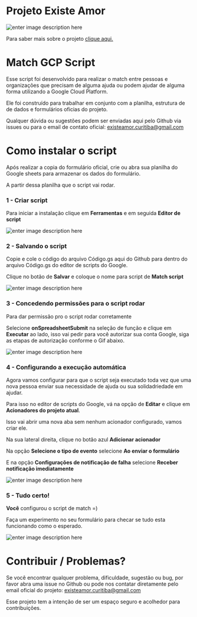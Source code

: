 # Projeto Existe Amor
![enter image description here](https://i.imgur.com/Nevxi8a.jpg)

Para saber mais sobre o projeto [clique aqui.](https://sites.google.com/view/existeamoremcuritiba)
# Match GCP Script
Esse script foi desenvolvido para realizar o match entre pessoas e organizações que precisam de alguma ajuda ou podem ajudar de alguma forma utilizando a Google Cloud Platform.

Ele foi construído para trabalhar em conjunto com a planilha, estrutura de de dados e formulários oficias do projeto.

Qualquer dúvida ou sugestões podem ser enviadas aqui pelo Github via issues ou para o email de contato oficial: existeamor.curitiba@gmail.com

# Como instalar o script

Após realizar a copia do formulário oficial, crie ou abra sua planilha do Google sheets para armazenar os dados do formulário.

A partir dessa planilha que o script vai rodar.

### 1 - Criar script
Para iniciar a instalação clique em **Ferramentas** e em seguida **Editor de script**

![enter image description here](https://lh3.googleusercontent.com/30--oPmE7YaxIocRa-SUiEoC6dPuaJfNkwA-_phoxxwkuzCcD-8VJqOLWhKjd-cc5is1zGND-GcmGdWUKGnA6J_9UExVDmE2SzuorB3VOa9zcMjPVufL76vBe5VyjqshCCTdF7NiANHjxz58susokOx52Ug3qqTpE768cyK6PVfkDUyX70u9snDrFQNSyH1h9LpwSJUY3JlvZ8z6Qi-OxH99qvRqQ-G2kct22AzRZbLc64c86DHSXNA-DRwH7Tazd01fRSy97C9_YKBO4O4hAWW_YDqP0uryAdmMgE2t9GdtaZqdX8D4V8YVcDaIfeZuaMJe3y7TgafIhu4xuyp0GkwObUAKWsNxBtGqYRNoYychfId9lbqbQVA-Xg4GaGLstQuxQrw_8R4fQU97e5p6lhuqaJuc_Be96YCV6o_60qSSVVfmyvug4nGs6ik1GA-IsTeSgzdECJwTbuDMg8dvtULzQVZRiJauk4QDJuu_TOO9KOgW-NiRRDQkB7YLd-6TkElIpRDl23yKKJQLfCmrsyn1mDFcZUOT3ssMt5LizsuGzRF1Y0DsJu1bFPyPI3VtH04O3J9FlOKwF69xISqNz999A0vG5OFlBH3jieXsnaz41opD_tCL4AIUElfofHjGiYnxxXEoZohTmlzRMPNXNua58fMJ_ya3LPlW5iBPJ43JXIYaPK4wZwD_iONrKQ=w345-h478-no)

### 2 - Salvando o script
Copie e cole o código do arquivo Código.gs aqui do Github para dentro do arquivo Código.gs do editor de scripts do Google.

Clique no botão de **Salvar** e coloque o nome para script de **Match script**

![enter image description here](https://lh3.googleusercontent.com/akq_eIp0isYgq5No-Tz9HTRLUmSuwnbroZ_RDCJOelus3116d5SnV4Qet4CZwecxvqSC9syHv_iXG9vjnToAwEiF5Q2TCK2QkM-D9_fd9Jy3guR41drFJTXsGcXjNwf_hWQyJm9QQuunj0zGotPleto5LGiSUzr4IM9_gcNXodK2P4Z2AHGoAT7t9dPH8xm9rKjfjn7bIhbMXcFINXbLjXJx47kXPuYiq3ynr2yWKytuy3EnLmCvyEdwO2ogBzZTRLNpdsdiaGWje7HaceksN0pdT1epuMj7YAw6vcvuVtQe4sCcsGWGeeEmQ_Uj14X-BeEFj70wapYk5h6U0oNmJSgiOwu_PaX5092e13LGWgDXRVunG6LD-1IeleugrwEa_ovWqEK0zIJeU80SxKilxBUVhpIRQM95i6EFVm5fcivbRVMOTMjJEYtvfFtx8BU4YICyIQGMJUu4Sba9vtTxMPPJa5QM_yO7BnFU7bovE-Uv8UrhgONRuvbSjz2cTNaYTpFig3gDsb-fKfNyHg5w4OgeIRtkrGgRRvtcDplO2-_i7xxaLqbZ-X2cB5qMV_7yaNIbFYKzgxqWAyXju4zqBL53blrc8citnCc__7aCQX6sduSntFQJ9XF_Ow4kkpyhFGegLKwQXxRSykoLyd6YtNwmgeZq7AFJSwUxVyBtvoURxbc-Kze5p4JtVY68QeWuUpxBAoL6eS_eV062XnlblGecDkC1iaX_fu0D3IEZRVi5VDK58_1PNqw=w1596-h860-no)


### 3 - Concedendo permissões para o script rodar
Para dar permissão pro o script rodar corretamente

Selecione **onSpreadsheetSubmit** na seleção de função e clique em **Executar** ao lado, isso vai pedir para você autorizar sua conta Google, siga as etapas de autorização conforme o Gif abaixo.

![enter image description here](https://lh3.googleusercontent.com/nSgL-n8ddrBbFf_KAukiBx3XS7c4XZetKJJNqB_mD2GJKmmTHwGlD63ysytWjnn5sUA1bHqTtzOT8-ggo0AwlTeR_QE8DwDBZpqchV00nmc-PKp6qWdtHzcPhtbk3SzzbGjrGy-O-9NYHqjYuhw6x1_EJNqKD00X3Npz5dNRanelMfBOdEQC3q2RHS5qRXytPFCINylcW2QLfPOfhvS27fwANpvpzrpbMICaXFJaYbjIzsAcfXqWZna5qhgcsB8tK9MGOupP9_Hcr4SUQ7IV72P39wGcFIPu9wLXC69yuDL97TNJiy5myFPOlr1zK4bdOauSfZvhYFimqbSrXeZZPJGXo9X4-huSQhkZ4GlkhxLM9cAX2hlfcJiH6yg3deAk9xQjFLf_00-DW16LgJsDRmHrGq9aCO308uB4bO9fSYYn_a7mZoiM9zARuseztG-M5w0b3BShSU7uLuz9Gvc38hhyawg5jCGP-153aY85shwAHuAjx33AA-HEvYszGyE-zmwIBbl-UjL8PyfSbPGqSkD2aRantTcyY3XqRC2Jm4JsvpVNaGWUMt1iYDZJPSxFEcL4oXowSQx6CBS8pR9JrruqvnECWuCUm0HDik0_BaH5AvpSE2KVXcmsyDMj2dl-dhKLx18AacCvUZknNQyex58QkoXdAC2WUMGWFGnHKY7L4iQrCMvsnPhz51V33z-LnXErvqrDOjwVCkMQzh7DbFOto2lvJo9rXP86Nb0HeaED2q2xqkrc9dU=w1667-h930-no)

### 4 - Configurando a execução automática
Agora vamos configurar para que o script seja executado toda vez que uma nova pessoa enviar sua necessidade de ajuda ou sua solidadriedade em ajudar.

Para isso no editor de scripts do Google, vá na opção de **Editar** e clique em **Acionadores do projeto atual**.

Isso vai abrir uma nova aba sem nenhum acionador configurado, vamos criar ele.

Na sua lateral direita, clique no botão azul **Adicionar acionador**

Na opção **Selecione o tipo de evento** selecione **Ao enviar o formulário**

E na opção **Configurações de notificação de falha** selecione **Receber notificação imediatamente**


![enter image description here](https://lh3.googleusercontent.com/m01m5RkGOsZBy_RwQUf0WTFgTDYjqc6wXNd5ksksPBcUaRRqBme1KP10xUdra3EuFaqTIQLCXZtZUQ_mhHp7wyejeZv2qFKlrdmkv5DXe86QVoXoQbN-KEpjRwc4rvu1TuvYctVGfDRpuVnIsfK7lk8EbUcqtx3NXElEvJFQpnEsRIilwAqUYYmQI4AUVTUu9G9B3nAedKYO7wIcA19IOXC8vYKuGSukgXASEQSh9--7ZpswjwAH1nq2vC4Y0MenYbBonPB0lI_QFksa9L6rWwVjvAu6Q-OGHWnM3H4GpiNie6xnYH_z8p0ekSSHxsMzl7kt_-nuAUzAllxaain0oLKQ6GnJcpyYJSHP8Y-76eosvEzFmqLAx0dh4l0163frBBfjjxMoGXfjg3v4m0CUlpQEVueMChXC21pHOvV2bzlut1bkFI5NpW25zZr1lGmO_QSxg6D0Mh6U1MON5DDNFY8aLVmS8hTsA48iIQnrWOLKBkTRUAOa4uMGnUSUD5vM0JVZg44LAqw9MrfXprfMAnuoPcQF7pAZnj1W9X8Av67InbBwZTEeX-lMsyVJPlKTFsw8tMHA8n6KRj9qpIn8ylPERfipE29WPBrGhw0fmuzGqJFgQEBql3mO5aPO00MzTrz6T8X271wrlDIDuvZwdjCtZvx7HqC79NpTAZbjS3yFCQWjcenMEj8Wi0yBzTOEdL49S01mkctdSvOpG7nZsa5QRbCJqiPhtCl8Aex3hl1dAAxqX_OlrWQ=w1846-h932-no)

### 5 - Tudo certo!
**Você** configurou o script de match =)

Faça um experimento no seu formulário para checar se tudo esta funcionando como o esperado.

![enter image description here](blob:https://imgur.com/3f0b8079-437f-4659-a58b-13c35ba4f62b)

# Contribuir / Problemas?

Se você encontrar qualquer problema, dificuldade, sugestão ou bug, por favor abra uma issue no Github ou pode nos contatar diretamente pelo email oficial do projeto: existeamor.curitiba@gmail.com

Esse projeto tem a intenção de ser um espaço seguro e acolhedor para contribuições.

